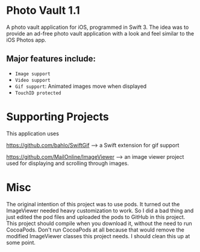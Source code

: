 # Photo Vault 1.1
A photo vault application for iOS, programmed in Swift 3. The idea was to provide an ad-free photo vault application with a look and feel similar to the iOS Photos app. 

## Major features include:
* `Image support` 
* `Video support`
* `Gif support`: Animated images move when displayed
* `TouchID protected` 

# Supporting Projects
This application uses 

https://github.com/bahlo/SwiftGif --> a Swift extension for gif support 

https://github.com/MailOnline/ImageViewer --> an image viewer project used for displaying and scrolling through images. 

# Misc
The original intention of this project was to use pods. It turned out the ImageViewer needed heavy customization to work. So I did a bad thing and just edited the pod files and uploaded the pods to GitHub in this project. This project should compile when you download it, without the need to run CocoaPods. Don't run CocoaPods at all because that would remove the modified ImageViewer classes this project needs. I should clean this up at some point. 
